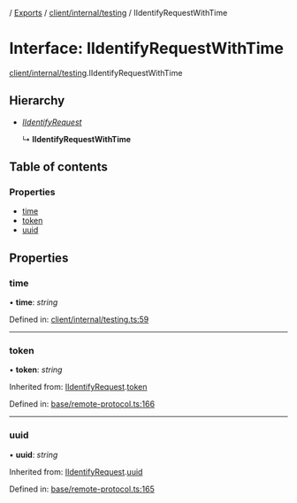 [](../README.md) / [Exports](../modules.md) / [client/internal/testing](../modules/client_internal_testing.md) / IIdentifyRequestWithTime

# Interface: IIdentifyRequestWithTime

[client/internal/testing](../modules/client_internal_testing.md).IIdentifyRequestWithTime

## Hierarchy

* [*IIdentifyRequest*](base_remote_protocol.iidentifyrequest.md)

  ↳ **IIdentifyRequestWithTime**

## Table of contents

### Properties

- [time](client_internal_testing.iidentifyrequestwithtime.md#time)
- [token](client_internal_testing.iidentifyrequestwithtime.md#token)
- [uuid](client_internal_testing.iidentifyrequestwithtime.md#uuid)

## Properties

### time

• **time**: *string*

Defined in: [client/internal/testing.ts:59](https://github.com/onzag/itemize/blob/11a98dec/client/internal/testing.ts#L59)

___

### token

• **token**: *string*

Inherited from: [IIdentifyRequest](base_remote_protocol.iidentifyrequest.md).[token](base_remote_protocol.iidentifyrequest.md#token)

Defined in: [base/remote-protocol.ts:166](https://github.com/onzag/itemize/blob/11a98dec/base/remote-protocol.ts#L166)

___

### uuid

• **uuid**: *string*

Inherited from: [IIdentifyRequest](base_remote_protocol.iidentifyrequest.md).[uuid](base_remote_protocol.iidentifyrequest.md#uuid)

Defined in: [base/remote-protocol.ts:165](https://github.com/onzag/itemize/blob/11a98dec/base/remote-protocol.ts#L165)
